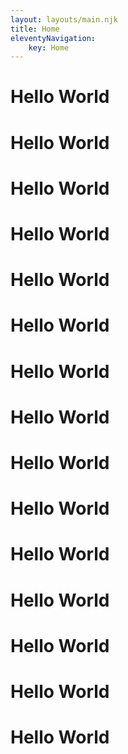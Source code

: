 ```yaml
---
layout: layouts/main.njk
title: Home
eleventyNavigation:
    key: Home
---
```

# Hello World
# Hello World
# Hello World
# Hello World
# Hello World
# Hello World
# Hello World
# Hello World
# Hello World
# Hello World
# Hello World
# Hello World
# Hello World
# Hello World
# Hello World